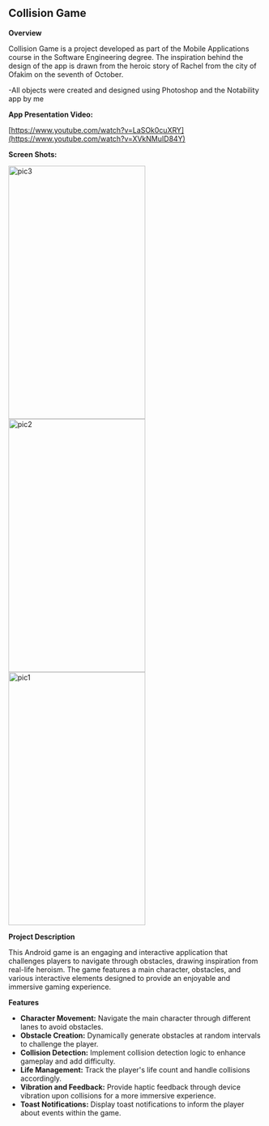  <h2>Collision Game</h2>

  <p><strong>Overview</strong></p>
  <p>Collision Game is a project developed as part of the Mobile Applications course in the Software Engineering degree.
   The inspiration behind the design of the app is drawn from the heroic story of Rachel from the city of Ofakim on the seventh of October.</p>
  
<p>-All objects were created and designed using Photoshop and the Notability app by me</p>

<p><strong>App Presentation Video:</strong></p>

[https://www.youtube.com/watch?v=LaSOk0cuXRY](https://www.youtube.com/watch?v=XVkNMuID84Y)


<p><strong>Screen Shots:</strong></p>


<img src="https://github.com/Noam0/Mobile-Collision-Game2/assets/101128914/e65f1a7a-f4f4-419d-96d7-f3a10dbcdca0" alt="pic3" width="270" height="500">
<img src="https://github.com/Noam0/Mobile-Collision-Game2/assets/101128914/6b823187-d57a-4867-931d-68017653fd92" alt="pic2" width="270" height="500">
<img src="https://github.com/Noam0/Mobile-Collision-Game2/assets/101128914/e501979d-0c0c-42eb-8b20-8e98d0a0e84d" alt="pic1" width="270" height="500">

 <p><strong>Project Description</strong></p>
  <p>This Android game is an engaging and interactive application that challenges players to navigate through obstacles, drawing inspiration from real-life heroism. The game features a main character, obstacles, and various interactive elements designed to provide an enjoyable and immersive gaming experience.</p>

  <p><strong>Features</strong></p>
  <ul>
    <li><strong>Character Movement:</strong> Navigate the main character through different lanes to avoid obstacles.</li>
    <li><strong>Obstacle Creation:</strong> Dynamically generate obstacles at random intervals to challenge the player.</li>
    <li><strong>Collision Detection:</strong> Implement collision detection logic to enhance gameplay and add difficulty.</li>
    <li><strong>Life Management:</strong> Track the player's life count and handle collisions accordingly.</li>
    <li><strong>Vibration and Feedback:</strong> Provide haptic feedback through device vibration upon collisions for a more immersive experience.</li>
    <li><strong>Toast Notifications:</strong> Display toast notifications to inform the player about events within the game.</li>
  </ul>

</body>
